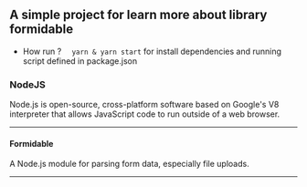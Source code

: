 ## A simple project for learn more about library formidable

- How run ?
  ```  yarn & yarn start```
  for install dependencies and running script defined in package.json

### NodeJS

Node.js is open-source, cross-platform software based on Google's V8 interpreter that allows JavaScript code to run outside of a web browser.

---

#### Formidable

A Node.js module for parsing form data, especially file uploads.


---
